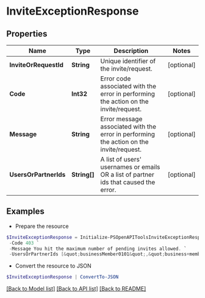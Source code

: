 # InviteExceptionResponse
## Properties

Name | Type | Description | Notes
------------ | ------------- | ------------- | -------------
**InviteOrRequestId** | **String** | Unique identifier of the invite/request. | [optional] 
**Code** | **Int32** | Error code associated with the error in performing the action on the invite/request. | [optional] 
**Message** | **String** | Error message associated with the error in performing the action on the invite/request. | [optional] 
**UsersOrPartnerIds** | **String[]** | A list of users&#39; usernames or emails OR a list of partner ids that caused the error. | [optional] 

## Examples

- Prepare the resource
```powershell
$InviteExceptionResponse = Initialize-PSOpenAPIToolsInviteExceptionResponse  -InviteOrRequestId 383791336903426391 `
 -Code 403 `
 -Message You hit the maximum number of pending invites allowed. `
 -UsersOrPartnerIds [&quot;businessMember0101&quot;,&quot;business+member@business.com&quot;]
```

- Convert the resource to JSON
```powershell
$InviteExceptionResponse | ConvertTo-JSON
```

[[Back to Model list]](../README.md#documentation-for-models) [[Back to API list]](../README.md#documentation-for-api-endpoints) [[Back to README]](../README.md)

